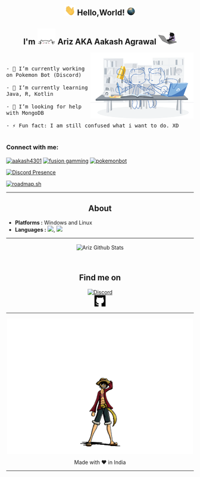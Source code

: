 <h2 align="center">
  <img alt="Hello" src="https://raw.githubusercontent.com/dev-akshat/archive/main/images/gifs/others/Hi.gif" width="29px"> 
  Hello,World!
  <img alt="Earth" src="https://raw.githubusercontent.com/Ariz-z/Ariz-z/main/earth.gif" width="24px"/>
</h2>

<h2 align="center">
    I'm
    <img alt="popup_cat" src="https://raw.githubusercontent.com/dev-akshat/archive/main/images/gifs/others/giphy.webp" width="50">
    Ariz
    AKA Aakash Agrawal
    <img alt="dev_cat" src="https://raw.githubusercontent.com/Ariz-z/Ariz-z/main/dev_cat.gif" width="50"> 
</h2>

<img width="55%" align="right" alt="Bootcamp" src="https://raw.githubusercontent.com/Ariz-z/Ariz-z/main/workbench.svg"/>

<p align="left">
  <samp>
    <br><br>
    - 🔭 I’m currently working on Pokemon Bot (Discord)
    <br><br>
    - 🌱 I’m currently learning Java, R, Kotlin
    <br><br>
    - 🤔 I’m looking for help with MongoDB
    <br><br>
    - ⚡ Fun fact: I am still confused what i want to do. XD
    <br><br>
  </samp>
</p>

<h3 align="left">Connect with me:</h3>
<p align="left">
<a href="https://instagram.com/aakash4301" target="blank"><img align="center" src="https://raw.githubusercontent.com/rahuldkjain/github-profile-readme-generator/master/src/images/icons/Social/instagram.svg" alt="aakash4301" height="30" width="40" /></a>
<a href="https://www.youtube.com/channel/UC8UDz_IRwUDuIcKf3zraNWQ" target="blank"><img align="center" src="https://raw.githubusercontent.com/rahuldkjain/github-profile-readme-generator/master/src/images/icons/Social/youtube.svg" alt="fusion gamming" height="30" width="40" /></a>
<a href="https://discord.gg/pokemonbot" target="blank"><img align="center" src="https://raw.githubusercontent.com/rahuldkjain/github-profile-readme-generator/master/src/images/icons/Social/discord.svg" alt="pokemonbot" height="30" width="40" /></a>
</p>

[![Discord Presence](https://lanyard.cnrad.dev/api/620898268326526976)](https://discord.com/users/620898268326526976)

[![roadmap.sh](https://roadmap.sh/card/wide/6668255e59bd70fae2ef2b2f?variant=dark&roadmaps=full-stack%2Cflutter)](https://roadmap.sh)

<hr/>

<h2 align="center">About</h2>

- **Platforms :** Windows and Linux
- **Languages :** <img src="https://img.shields.io/badge/python%20-%23323330.svg?&style=for-the-badge&logo=python&logoColor=%23F7DF1E"/>, <img src="https://img.shields.io/badge/LUA-%230175C2.svg?&style=for-the-badge&logo=lua&logoColor=white"/>

<hr/>

<p align="center">
  <img align="center" alt="Ariz Github Stats" src="https://github-readme-stats.vercel.app/api?username=Ariz-z&show_icons=true&show_icons=true&theme=radical"  />
</p>

<br/>

<h2 align="center">Find me on</h2>

<p align="center">

  <a href="https://discord.gg/pokemonbot">
    <img alt="Discord" width="300px" src="https://upload.wikimedia.org/wikipedia/commons/thumb/c/ca/Discord_Color_Text_Logo.svg/512px-Discord_Color_Text_Logo.svg.png"/>
     <br>
     <a href="https://github.com/Ariz-z">
    <img alt="GitHub" width="30px" src="https://raw.githubusercontent.com/dev-akshat/archive/main/images/svgs/social_media/github.svg"/>
  </a>
  


</p>

<hr/>

<p align="center">
  <img align="center" alt="OnePiece_Luffy" src="https://raw.githubusercontent.com/dev-akshat/archive/main/images/gifs/anime/luffy.gif"/>
</p>

<p align="center">
  Made with ❤️ in India
</p>

-----
